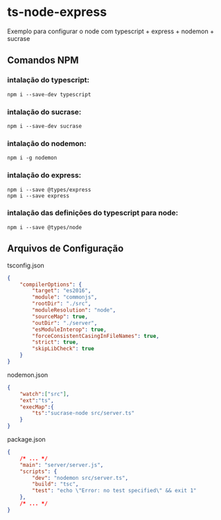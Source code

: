 # ts-node-express

Exemplo para configurar o node com typescript + express + nodemon + sucrase 

## Comandos NPM 

### intalação do typescript:
```
npm i --save-dev typescript
```
### intalação do sucrase:
```
npm i --save-dev sucrase
```
### intalação do nodemon:
```
npm i -g nodemon
```

### intalação do express:
```
npm i --save @types/express
npm i --save express
```
### intalação das definições do typescript para node:
``` 
npm i --save @types/node
```

## Arquivos de Configuração 

tsconfig.json
```json
{
    "compilerOptions": {
        "target": "es2016",                                  
        "module": "commonjs",                                
        "rootDir": "./src",                                  
        "moduleResolution": "node",                       
        "sourceMap": true,                                
        "outDir": "./server",                               
        "esModuleInterop": true,                             
        "forceConsistentCasingInFileNames": true,            
        "strict": true,                                     
        "skipLibCheck": true                                 
    }
}
```

nodemon.json
```json
{
    "watch":["src"],
    "ext":"ts",
    "execMap":{
        "ts":"sucrase-node src/server.ts"
    }
}
```
package.json
```json
{
    /* ... */
    "main": "server/server.js",
    "scripts": {
        "dev": "nodemon src/server.ts",
        "build": "tsc",
        "test": "echo \"Error: no test specified\" && exit 1"
    },
    /* ... */
}
```
